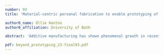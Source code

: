 ```yaml
---
number: 93
title: 'Material-centric personal fabrication to enable prototyping of electronics and interactive devices on-demand'

author0_name: Ollie Hanton
author0_affiliation: University of Bath

abstract: 'Additive manufacturing has shown phenomenal growth in recent years, enabling democratised decentralised production of free-form artefacts and prototypes. However, these are typically inactive. By adhering to the same core principles, we propose that the exploration of automated deposition of active materials has the same potential for growth within electronics fabrication. This research holds the potential to unlock new forms of electronic device and the possibility for use by non-specialists in a manner akin to domestic 3D printing. In our published work we carry out 1) explorations of automated deposition methods, 2) active material investigations and 3) research into integration of design within fabrication processes. The work that we present here explores interactive devices, as a set of implementations that benefit most from the ability for irregular form and insitu customisability related to display fabrication. However, in this position paper we argue that these three key research angles provide the potential for greater democratisation in an even broader range of electronics prototyping methods, beyond just interactive devices, such as laying of conductive traces and augmentation of passive objects with sensors.'

pdf: beyond_prototyping_23-final93.pdf
---
```

